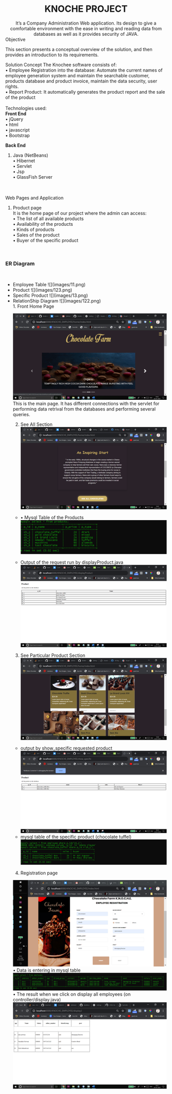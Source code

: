 <center><h1>KNOCHE PROJECT</h1>
It’s a Company Administration Web application. Its design to give a comfortable environment with the ease in writing and reading data from databases as well as it provides security of JAVA.</center>
Objective
<p>This section presents a conceptual overview of the solution, and then provides an introduction to its requirements.
</p>Solution Concept
The Knochee software consists of:<br>
•	Employee Registration into the database: Automate the current names of employee generation system and maintain the searchable customer, products database and product invoice, maintain the data security, user rights.<br>
•	Report Product: It automatically generates the product report and the sale of the product 
<br><br>
Technologies used:<br><b>
Front End<BR></b>
•	jQuery<BR>
•	html<BR>
•	javascript<BR>
•	Bootstrap<BR>

<B>Back End</B>

1.	Java (NetBeans)<br>
•	Hibernet<BR>
•	Servlet<BR>
•	Jsp<BR>
•	GlassFish Server<BR>
<BR><BR>

Web Pages and Application 

1.	Product page<BR>
It is the home page of our project where the admin can access:<BR>
•	The list of all available products<BR>
•	Availability of the products<BR>
•	Kinds of products<BR>
•	Sales of the product<BR>
•	Buyer of the specific product<BR>
 
<br><b><h3>ER Diagram</h3></b><br>
 <ul><li>Employee Table
  ![](images/11.png)
  </li>
  <li>Product
 ![](images/123.png)

  </li>
  <li>Specific Product
  ![](images/13.png)
 </li>
  <li> RelationShip Diagram
![](images/122.png)

  </li>
1.	Front Home Page 

![](images/1.png)
This is the main page. It has different connections with the servlet for performing data retrival from the databases and performing several queries.

2.	See All Section
![](images/2.png)
* •	Mysql Table of the Products
![](images/3.png)

*  Output of the request run by displayProduct.java 
![](images/4.png)

3.	See Particular Product Section 
![](images/5.png)
*  output by show_specific requested product 
![](images/6.png)
* mysql table of the specific product (chocolate tuffel)
 ![](images/7.png)


4. Registration page 

![](images/8.png)
•	Data is entering in mysql table
 ![](images/9.png)
•	The result when we click on display all employees (on controller/display.java)
![](images/10.png)

